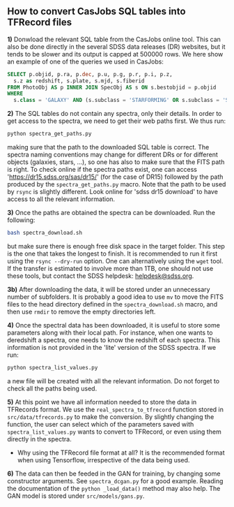 ## How to convert CasJobs SQL tables into TFRecord files ##

**1)** Donwload the relevant SQL table from the CasJobs online tool. This can also be done directly in the several SDSS data releases (DR) websites, but it tends to be slower and its output is capped at 500000 rows. We here show an example of one of the queries we used in CasJobs: 

```sql
SELECT p.objid, p.ra, p.dec, p.u, p.g, p.r, p.i, p.z,
  s.z as redshift, s.plate, s.mjd, s.fiberid 
FROM PhotoObj AS p INNER JOIN SpecObj AS s ON s.bestobjid = p.objid
WHERE 
  s.class = 'GALAXY' AND (s.subclass = 'STARFORMING' OR s.subclass = 'STARBURST')
```

**2)** The SQL tables do not contain any spectra, only their details. In order to get access to the spectra, we need to get their web paths first. We thus run:

```bash
python spectra_get_paths.py
```

making sure that the path to the downloaded SQL table is correct. The spectra naming conventions may change for different DRs or for different objects (galaxies, stars, ...), so one has also to make sure that the FITS path is right. To check online if the spectra paths exist, one can access 'https://dr15.sdss.org/sas/dr15/' (for the case of DR15) followed by the path produced by the ```spectra_get_paths.py``` macro. Note that the path to be used by ```rsync``` is slightly different. Look online for 'sdss dr15 download' to have access to all the relevant information. 

**3)** Once the paths are obtained the spectra can be downloaded. Run the following:

```bash
bash spectra_download.sh
```

but make sure there is enough free disk space in the target folder. This step is the one that takes the longest to finish. It is recommended to run it first using the ```rsync --dry-run``` option. One can alternatively using the ```wget``` tool. If the transfer is estimated to involve more than 1TB, one should not use these tools, but contact the SDSS helpdesk: helpdesk@sdss.org.

**3b)** After downloading the data, it will be stored under an unnecessary number of subfolders. It is probably a good idea to use ```mv``` to move the FITS files to the head directory defined in the ```spectra_download.sh``` macro, and then use ```rmdir``` to remove the empty directories left.


**4)** Once the spectral data has been downloaded, it is useful to store some parameters along with their local path. For instance, when one wants to deredshift a spectra, one needs to know the redshift of each spectra. This information is not provided in the 'lite' version of the SDSS spectra. If we run:

```bash
python spectra_list_values.py
```

a new file will be created with all the relevant information. Do not forget to check all the paths being used.

**5)** At this point we have all information needed to store the data in TFRecords format. We use the ```real_spectra_to_tfrecord``` function stored in ```src/data/tfrecords.py``` to make the conversion. By slightly changing the function, the user can select which of the parameters saved with ```spectra_list_values.py``` wants to convert to TFRecord, or even using them directly in the spectra.

* Why using the TFRecord file format at all? It is the recommended format when using Tensorflow, irrespective of the data being used.

**6)** The data can then be feeded in the GAN for training, by changing some constructor arguments. See ```spectra_dcgan.py``` for a good example. Reading the documentation of the ```python _load_data()``` method may also help. The GAN model is stored under ```src/models/gans.py```.

